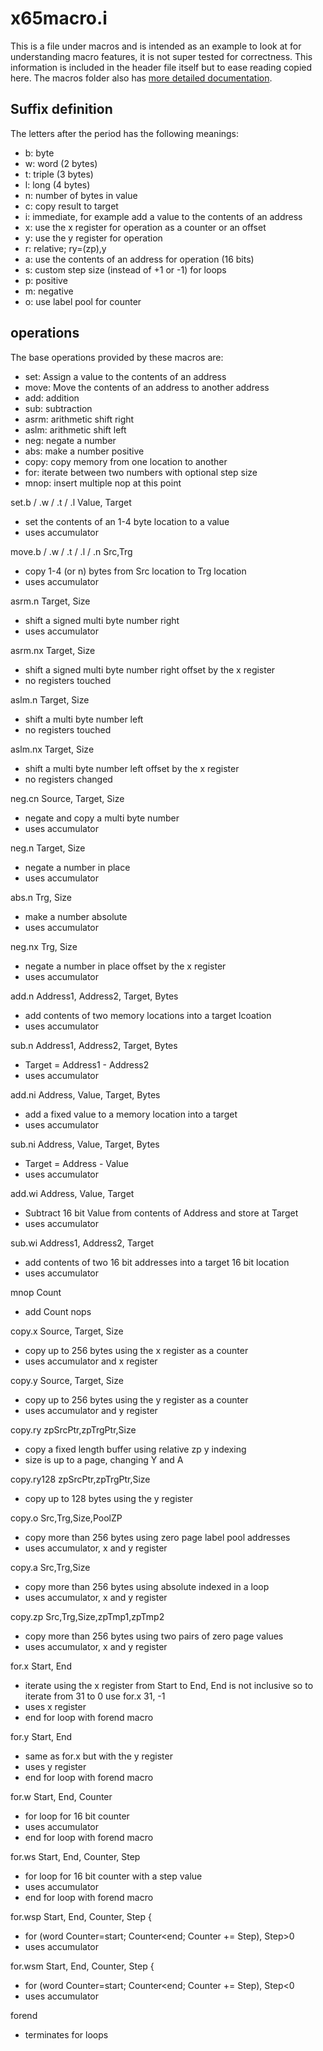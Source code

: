 # x65macro.i

This is a file under macros and is intended as an example to look at for understanding macro features, it is not super tested for correctness. This information is included in the header file itself but to ease reading copied here. The macros folder also has [more detailed documentation](../macros/README.MD).

## Suffix definition

The letters after the period has the following meanings:
- b: byte
- w: word (2 bytes)
- t: triple (3 bytes)
- l: long (4 bytes)
- n: number of bytes in value
- c: copy result to target
- i: immediate, for example add a value to the contents of an address
- x: use the x register for operation as a counter or an offset
- y: use the y register for operation
- r: relative; ry=(zp),y
- a: use the contents of an address for operation (16 bits)
- s: custom step size (instead of +1 or -1) for loops
- p: positive
- m: negative
- o: use label pool for counter

## operations

The base operations provided by these macros are:

- set: Assign a value to the contents of an address
- move: Move the contents of an address to another address
- add: addition
- sub: subtraction
- asrm: arithmetic shift right
- aslm: arithmetic shift left
- neg: negate a number
- abs: make a number positive
- copy: copy memory from one location to another
- for: iterate between two numbers with optional step size
- mnop: insert multiple nop at this point

set.b / .w / .t / .l Value, Target
  - set the contents of an 1-4 byte location to a value
  - uses accumulator

move.b / .w / .t / .l / .n Src,Trg
  - copy 1-4 (or n) bytes from Src location to Trg location
  - uses accumulator

asrm.n Target, Size
  - shift a signed multi byte number right
  - uses accumulator

asrm.nx Target, Size
  - shift a signed multi byte number right offset by the x register
  - no registers touched

aslm.n Target, Size
  - shift a multi byte number left
  - no registers touched

aslm.nx Target, Size
  - shift a multi byte number left offset by the x register
  - no registers changed

neg.cn Source, Target, Size
  - negate and copy a multi byte number
  - uses accumulator

neg.n Target, Size
  - negate a number in place
  - uses accumulator

abs.n Trg, Size
  - make a number absolute
  - uses accumulator

neg.nx Trg, Size
  - negate a number in place offset by the x register
  - uses accumulator

add.n Address1, Address2, Target, Bytes
  - add contents of two memory locations into a target lcoation
  - uses accumulator

sub.n Address1, Address2, Target, Bytes
  - Target = Address1 - Address2
  - uses accumulator

add.ni Address, Value, Target, Bytes
  - add a fixed value to a memory location into a target
  - uses accumulator

sub.ni Address, Value, Target, Bytes
  - Target = Address - Value
  - uses accumulator

add.wi Address, Value, Target
  - Subtract 16 bit Value from contents of Address and store at Target
  - uses accumulator

sub.wi Address1, Address2, Target
  - add contents of two 16 bit addresses into a target 16 bit location
  - uses accumulator

mnop Count
  - add Count nops

copy.x Source, Target, Size
  - copy up to 256 bytes using the x register as a counter
  - uses accumulator and x register

copy.y Source, Target, Size
  - copy up to 256 bytes using the y register as a counter
  - uses accumulator and y register

copy.ry zpSrcPtr,zpTrgPtr,Size
  - copy a fixed length buffer using relative zp y indexing
  - size is up to a page, changing Y and A

copy.ry128 zpSrcPtr,zpTrgPtr,Size
  - copy up to 128 bytes using the y register

copy.o Src,Trg,Size,PoolZP
  - copy more than 256 bytes using zero page label pool addresses
  - uses accumulator, x and y register

copy.a Src,Trg,Size
  - copy more than 256 bytes using absolute indexed in a loop
  - uses accumulator, x and y register

copy.zp Src,Trg,Size,zpTmp1,zpTmp2
  - copy more than 256 bytes using two pairs of zero page values
  - uses accumulator, x and y register

for.x Start, End
  - iterate using the x register from Start to End, End is not inclusive
    so to iterate from 31 to 0 use for.x 31, -1
  - uses x register
  - end for loop with forend macro

for.y Start, End
  - same as for.x but with the y register
  - uses y register
  - end for loop with forend macro

for.w Start, End, Counter
  - for loop for 16 bit counter
  - uses accumulator
  - end for loop with forend macro

for.ws Start, End, Counter, Step
  - for loop for 16 bit counter with a step value
  - uses accumulator
  - end for loop with forend macro

for.wsp Start, End, Counter, Step {
  - for (word Counter=start; Counter<end; Counter += Step), Step>0
  - uses accumulator

for.wsm Start, End, Counter, Step {
  - for (word Counter=start; Counter<end; Counter += Step), Step<0
  - uses accumulator

forend
  - terminates for loops
